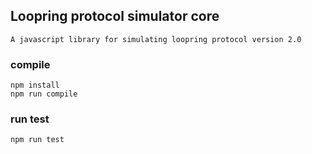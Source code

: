 ## Loopring protocol simulator core
    A javascript library for simulating loopring protocol version 2.0
    
### compile
    npm install
    npm run compile
    
### run test
    npm run test
